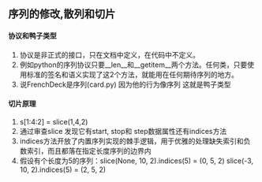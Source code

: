 ## 序列的修改,散列和切片
#### 协议和鸭子类型
1. 协议是非正式的接口，只在文档中定义，在代码中不定义。
2. 例如python的序列协议只要__len__和__getitem__两个方法。任何类，只要使用标准的签名和语义实现了这2个方法，就能用在任何期待序列的地方。
3. 说FrenchDeck是序列(card.py) 因为他的行为像序列 这就是鸭子类型

#### 切片原理
1. s\[1:4:2\] = slice(1,4,2)
2. 通过审查slice 发现它有start, stop和 step数据属性还有indices方法
3. indices方法开放了内置序列实现的棘手逻辑，用于优雅的处理缺失索引和负数索引，而且都落在指定长度序列的边界内
4. 假设有个长度为5的序列：slice(None, 10, 2).indices(5) = (0, 5, 2) 
slice(-3, 10, 2).indices(5) = (2, 5, 2)
